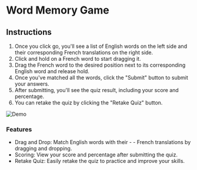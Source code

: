 # Word Memory Game
## Instructions

1. Once you click go, you'll see a list of English words on the left side and their corresponding French translations on the right side.
2. Click and hold on a French word to start dragging it.
3. Drag the French word to the desired position next to its corresponding English word and release hold.
4. Once you've matched all the words, click the "Submit" button to submit your answers.
5. After submitting, you'll see the quiz result, including your score and percentage.
6. You can retake the quiz by clicking the "Retake Quiz" button.


![Demo](demo.gif)


### Features
- Drag and Drop: Match English words with their - - French translations by dragging and dropping.
- Scoring: View your score and percentage after submitting the quiz.
- Retake Quiz: Easily retake the quiz to practice and improve your skills.